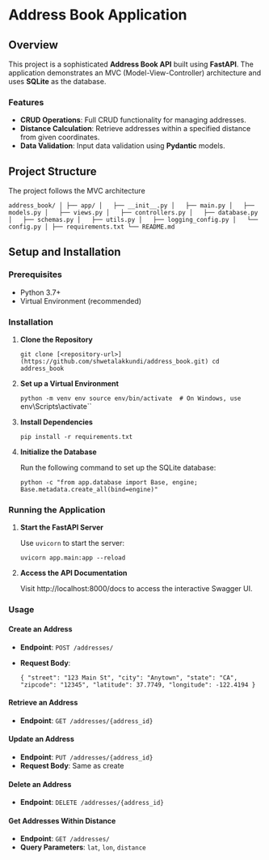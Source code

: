 Address Book Application
========================

Overview
--------

This project is a sophisticated **Address Book API** built using **FastAPI**. The application demonstrates an MVC (Model-View-Controller) architecture and uses **SQLite** as the database.

### Features

-   **CRUD Operations**: Full CRUD functionality for managing addresses.
-   **Distance Calculation**: Retrieve addresses within a specified distance from given coordinates.
-   **Data Validation**: Input data validation using **Pydantic** models.

Project Structure
-----------------

The project follows the MVC architecture



`address_book/
│
├── app/
│   ├── __init__.py
│   ├── main.py
│   ├── models.py
│   ├── views.py
│   ├── controllers.py
│   ├── database.py
│   ├── schemas.py
│   ├── utils.py
│   ├── logging_config.py
│   └── config.py
│
├── requirements.txt
└── README.md`


Setup and Installation
----------------------

### Prerequisites

-   Python 3.7+
-   Virtual Environment (recommended)

### Installation

1.  **Clone the Repository**

    `git clone [<repository-url>](https://github.com/shwetalakkundi/address_book.git)
    cd address_book`

2.  **Set up a Virtual Environment**

    `python -m venv env
    source env/bin/activate  # On Windows, use `env\Scripts\activate``

3.  **Install Dependencies**

    `pip install -r requirements.txt`

4.  **Initialize the Database**

    Run the following command to set up the SQLite database:


    `python -c "from app.database import Base, engine; Base.metadata.create_all(bind=engine)"`

### Running the Application

1.  **Start the FastAPI Server**

    Use `uvicorn` to start the server:

    `uvicorn app.main:app --reload`

2.  **Access the API Documentation**

    Visit http://localhost:8000/docs to access the interactive Swagger UI.


### Usage

#### Create an Address

-   **Endpoint**: `POST /addresses/`

-   **Request Body**:

    `{
      "street": "123 Main St",
      "city": "Anytown",
      "state": "CA",
      "zipcode": "12345",
      "latitude": 37.7749,
      "longitude": -122.4194
    }`

#### Retrieve an Address

-   **Endpoint**: `GET /addresses/{address_id}`

#### Update an Address

-   **Endpoint**: `PUT /addresses/{address_id}`
-   **Request Body**: Same as create

#### Delete an Address

-   **Endpoint**: `DELETE /addresses/{address_id}`

#### Get Addresses Within Distance

-   **Endpoint**: `GET /addresses/`
-   **Query Parameters**: `lat`, `lon`, `distance`
